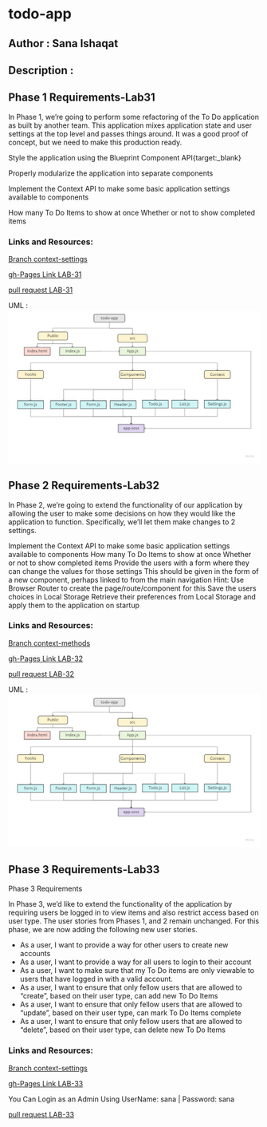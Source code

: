 # todo-app

## Author : Sana Ishaqat

## Description :
## Phase 1 Requirements-Lab31

In Phase 1, we’re going to perform some refactoring of the To Do application as built by another team. This application mixes application state and user settings at the top level and passes things around. It was a good proof of concept, but we need to make this production ready.

Style the application using the Blueprint Component API{target:_blank}

Properly modularize the application into separate components

Implement the Context API to make some basic application settings available to components

How many To Do Items to show at once
Whether or not to show completed items
### Links and Resources:

[Branch context-settings](https://github.com/SanaIshaqat/todo-app/context-settings)

[gh-Pages Link LAB-31](https://sanaishaqat.github.io/todo-app/)

[pull request LAB-31](https://github.com/SanaIshaqat/todo-app/pull/1)

UML :
![UML31](UML31.jpg)

## Phase 2 Requirements-Lab32
In Phase 2, we’re going to extend the functionality of our application by allowing the user to make some decisions on how they would like the application to function. Specifically, we’ll let them make changes to 2 settings.

Implement the Context API to make some basic application settings available to components
How many To Do Items to show at once
Whether or not to show completed items
Provide the users with a form where they can change the values for those settings
This should be given in the form of a new component, perhaps linked to from the main navigation
Hint: Use Browser Router to create the page/route/component for this
Save the users choices in Local Storage
Retrieve their preferences from Local Storage and apply them to the application on startup

### Links and Resources:

[Branch context-methods](https://github.com/SanaIshaqat/todo-app/context-methods)

[gh-Pages Link LAB-32](https://sanaishaqat.github.io/todo-app/)

[pull request LAB-32](https://github.com/SanaIshaqat/todo-app/pull/2)

UML :
![UML31](UML31.jpg)



## Phase 3 Requirements-Lab33
Phase 3 Requirements

In Phase 3, we’d like to extend the functionality of the application by requiring users be logged in to view items and also restrict access based on user type. The user stories from Phases 1, and 2 remain unchanged. For this phase, we are now adding the following new user stories.

- As a user, I want to provide a way for other users to create new accounts
- As a user, I want to provide a way for all users to login to their account
- As a user, I want to make sure that my To Do items are only viewable to users that have logged in with a valid account.
- As a user, I want to ensure that only fellow users that are allowed to “create”, based on their user type, can add new To Do Items
- As a user, I want to ensure that only fellow users that are allowed to “update”, based on their user type, can mark To Do Items complete
- As a user, I want to ensure that only fellow users that are allowed to “delete”, based on their user type, can delete new To Do Items

### Links and Resources:

[Branch context-settings](https://github.com/SanaIshaqat/todo-app/auth)

[gh-Pages Link LAB-33](https://sanaishaqat.github.io/todo-app/)

You Can Login as an Admin Using 
UserName: sana | Password: sana

[pull request LAB-33](https://github.com/SanaIshaqat/todo-app/pull/3)


